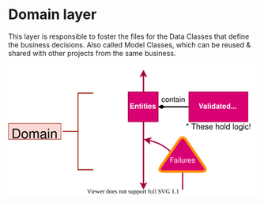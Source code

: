 # Domain layer

This layer is responsible to foster the files for the Data Classes that define the business decisions. Also called Model Classes, which can be reused & shared with other projects from the same business.

<img src="../../assets/markdown_files/domain_layer.svg">